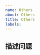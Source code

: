 ```yaml
---
name: Others
about: Others
title: Others
labels:
---
```


<!--
⚠️ 如果是反馈问题，或功能建议，请选择对应的模板，这个模板只用于记录一些其他特殊问题。

1. 请确保你已经仔细阅读了 README，可能你的问题不是「问题」。
2. 请在 issues 页面搜索你的问题，很可能已被解决。

-->

## 描述问题
